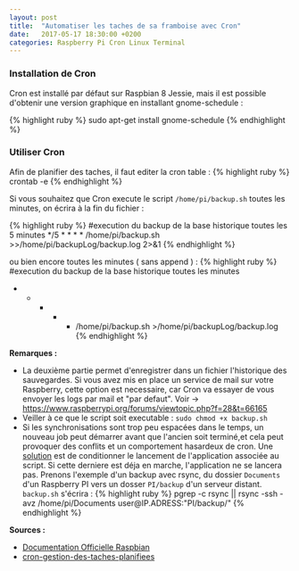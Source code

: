 ```yaml
---
layout: post
title:  "Automatiser les taches de sa framboise avec Cron"
date:   2017-05-17 18:30:00 +0200
categories: Raspberry Pi Cron Linux Terminal 
---
```


<h3>Installation de Cron</h3>

Cron est installé par défaut sur Raspbian 8 Jessie, mais il est possible d'obtenir une version graphique en installant gnome-schedule :

{% highlight ruby %}
sudo apt-get install gnome-schedule
{% endhighlight %}

<h3>Utiliser Cron</h3>
Afin de planifier des taches, il faut editer la cron table :
{% highlight ruby %}
crontab -e
{% endhighlight %}

Si vous souhaitez que Cron execute le script <code>/home/pi/backup.sh</code> toutes les  minutes, on écrira à la fin du fichier :

{% highlight ruby %}
#execution du backup de la base historique toutes les 5 minutes
*/5 * * * *  /home/pi/backup.sh >>/home/pi/backupLog/backup.log 2>&1
{% endhighlight %}

ou bien encore toutes les minutes ( sans append ) : 
{% highlight ruby %}
#execution du backup de la base historique toutes les minutes
* * * * *  /home/pi/backup.sh >/home/pi/backupLog/backup.log 
{% endhighlight %}



<strong>Remarques : </strong> 

<ul>
<li>La deuxième partie permet d'enregistrer dans un fichier l'historique des sauvegardes. 
Si vous avez mis en place un service de mail sur votre Raspberry, cette option est necessaire, car Cron va essayer de vous envoyer les logs par mail et "par defaut". 
Voir -> <a href="https://www.raspberrypi.org/forums/viewtopic.php?f=28&t=66165" target="_blanck">https://www.raspberrypi.org/forums/viewtopic.php?f=28&t=66165</a>
</li>
<li>
Veiller à ce que le script soit executable :  <code>sudo chmod +x backup.sh</code>
</li>
<li>
Si les synchronisations sont trop peu espacées dans le temps, un nouveau job peut démarrer avant que l'ancien soit terminé,et cela peut provoquer des conflits et un comportement hasardeux de cron.
Une <a href="https://serverfault.com/questions/461306/make-a-cronjob-wait-for-previous-rsync-job-to-finish" target="_blanck">solution</a> est de conditionner le lancement de l'application associée au script.
Si cette derniere est déja en marche, l'application ne se lancera pas. Prenons l'exemple d'un backup avec rsync, du dossier <code>Documents</code> d'un Raspberry PI vers un dosser <code>PI/backup</code> d'un serveur distant.
<code>backup.sh</code> s'écrira :
{% highlight ruby %}
pgrep -c rsync || rsync -ssh -avz /home/pi/Documents user@IP.ADRESS:"PI/backup/"
{% endhighlight %}



</li>

</ul>
<strong>Sources :</strong>
<ul>
    <li>
    <a href="https://www.raspberrypi.org/documentation/linux/usage/cron.md" target="_blanck">Documentation Officielle Raspbian </a>
    </li>
    <li>
     <a href="https://technique.arscenic.org/commandes-linux-de-base/article/cron-gestion-des-taches-planifiees" target="_blanck">cron-gestion-des-taches-planifiees</a>
    </li>
</ul>
